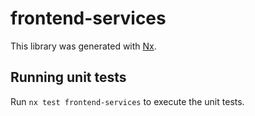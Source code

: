 # frontend-services

This library was generated with [Nx](https://nx.dev).

## Running unit tests

Run `nx test frontend-services` to execute the unit tests.
